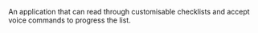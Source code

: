An application that can read through customisable checklists and accept voice commands to progress the list.